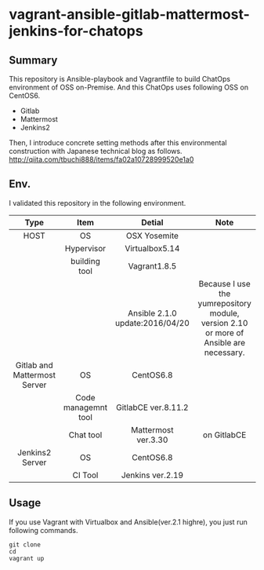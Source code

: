 # vagrant-ansible-gitlab-mattermost-jenkins-for-chatops
## Summary
This repository is Ansible-playbook and Vagrantfile to build ChatOps environment of OSS on-Premise.
And this ChatOps uses following OSS on CentOS6.
- Gitlab
- Mattermost
- Jenkins2

Then,
I introduce concrete setting methods after this environmental construction with Japanese technical blog as follows.
http://qiita.com/tbuchi888/items/fa02a10728999520e1a0

## Env.
I validated this repository in the following environment.

|Type|Item|Detial|Note|
|:-:|:-:|:-:|:-:|
|HOST|OS|OSX Yosemite||
||Hypervisor|Virtualbox5.14||
||building tool|Vagrant1.8.5||
|||Ansible 2.1.0 update:2016/04/20|Because I use the yumrepository module, version 2.10 or more of Ansible are necessary.|
|Gitlab and Mattermost Server|OS|CentOS6.8||
||Code managemnt tool|GitlabCE ver.8.11.2||
||Chat tool|Mattermost ver.3.30|on GitlabCE|
|Jenkins2 Server|OS|CentOS6.8||
||CI Tool|Jenkins ver.2.19||

## Usage
If you use Vagrant with Virtualbox and Ansible(ver.2.1 highre),
you just run following commands.

```
git clone 
cd 
vagrant up
```
